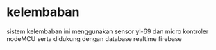 # kelembaban
sistem kelembaban ini menggunakan sensor yl-69 dan micro kontroler nodeMCU serta didukung dengan database realtime firebase
